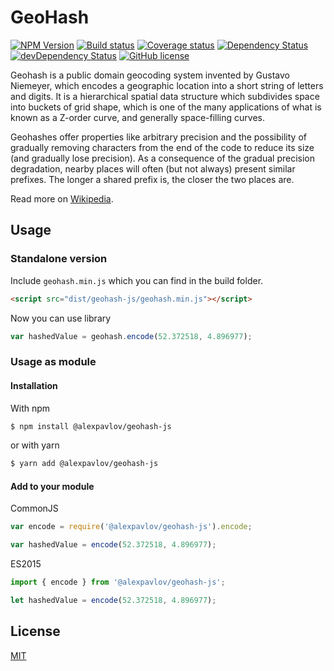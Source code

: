 # GeoHash

[![NPM Version][npm-image]][npm-url] [![Build status][build-image]][build-url] [![Coverage status][coverage-image]][coverage-url] [![Dependency Status][david-image]][david-url] [![devDependency Status][david-dev-image]][david-dev-url] [![GitHub license][license-image]][license-url]

Geohash is a public domain geocoding system invented by Gustavo Niemeyer, which encodes a geographic location into a short string of letters and digits. It is a hierarchical spatial data structure which subdivides space into buckets of grid shape, which is one of the many applications of what is known as a Z-order curve, and generally space-filling curves.

Geohashes offer properties like arbitrary precision and the possibility of gradually removing characters from the end of the code to reduce its size (and gradually lose precision). As a consequence of the gradual precision degradation, nearby places will often (but not always) present similar prefixes. The longer a shared prefix is, the closer the two places are.

Read more on [Wikipedia](https://en.wikipedia.org/wiki/Geohash).

## Usage

### Standalone version

Include <code>geohash.min.js</code> which you can find in the build folder.

```html
<script src="dist/geohash-js/geohash.min.js"></script>
```

Now you can use library

```javascript
var hashedValue = geohash.encode(52.372518, 4.896977);
```

### Usage as module

#### Installation

With npm

``` bash
$ npm install @alexpavlov/geohash-js
```

or with yarn

``` bash
$ yarn add @alexpavlov/geohash-js
```

#### Add to your module

CommonJS

```javascript
var encode = require('@alexpavlov/geohash-js').encode;

var hashedValue = encode(52.372518, 4.896977);
```
ES2015

```javascript
import { encode } from '@alexpavlov/geohash-js';

let hashedValue = encode(52.372518, 4.896977);
```

## License

[MIT](http://opensource.org/licenses/MIT)

[npm-url]: https://www.npmjs.com/package/@alexpavlov/geohash-js
[npm-image]: https://img.shields.io/npm/v/@alexpavlov/geohash-js.svg
[david-url]: https://david-dm.org/AlexPavlof/GeoHash#info=dependencies
[david-image]: https://img.shields.io/david/AlexPavlof/GeoHash.svg
[david-dev-url]: https://david-dm.org/AlexPavlof/GeoHash#info=devDependencies
[david-dev-image]: https://img.shields.io/david/dev/AlexPavlof/GeoHash.svg
[build-url]: https://circleci.com/gh/AlexPavlof/GeoHash/tree/master
[build-image]: https://img.shields.io/circleci/project/AlexPavlof/GeoHash/master.svg
[coverage-url]: https://codecov.io/github/AlexPavlof/GeoHash?branch=master
[coverage-image]: https://img.shields.io/codecov/c/github/AlexPavlof/GeoHash/master.svg
[license-url]:https://github.com/AlexPavlof/GeoHash/blob/master/LICENSE
[license-image]: https://img.shields.io/github/license/AlexPavlof/GeoHash.svg
